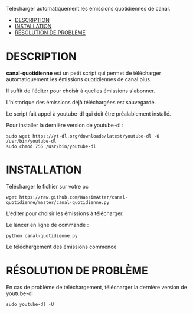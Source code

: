 Télécharger automatiquement les émissions quotidiennes de canal.

- [DESCRIPTION](#description)
- [INSTALLATION](#installation)
- [RÉSOLUTION DE PROBLÈME](#resolution-de-probleme)

# DESCRIPTION
**canal-quotidienne** est un petit script qui permet de télécharger automatiquement les émissions quotidiennes de canal plus.

Il suffit de l'éditer pour choisir à quelles émissions s'abonner.

L'historique des émissions déjà téléchargées est sauvegardé.

Le script fait appel à youtube-dl qui doit être préalablement installé.

Pour installer la dernière version de youtube-dl :

    sudo wget https://yt-dl.org/downloads/latest/youtube-dl -O /usr/bin/youtube-dl
    sudo chmod 755 /usr/bin/youtube-dl

# INSTALLATION
Télécharger le fichier sur votre pc

    wget https://raw.github.com/WassimAttar/canal-quotidienne/master/canal-quotidienne.py

L'éditer pour choisir les émissions à télécharger.

Le lancer en ligne de commande :

    python canal-quotidienne.py

Le téléchargement des émissions commence

# RÉSOLUTION DE PROBLÈME
En cas de problème de téléchargement, télécharger la dernière version de youtube-dl

    sudo youtube-dl -U
